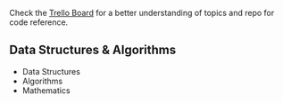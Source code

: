 Check the [Trello Board](https://trello.com/b/TWSfC3uS) for a better understanding of topics and repo for code reference.

## Data Structures & Algorithms

- Data Structures
- Algorithms
- Mathematics